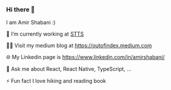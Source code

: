 ### Hi there 👋

<!--
**Schabaani/Schabaani** is a ✨ _special_ ✨ repository because its `README.md` (this file) appears on your GitHub profile.

Here are some ideas to get you started:

- 🔭 I’m currently working on ...
- 🌱 I’m currently learning ...
- 👯 I’m looking to collaborate on ...
- 🤔 I’m looking for help with ...
- 💬 Ask me about ...
- 📫 How to reach me: ...
- 😄 Pronouns: ...
- ⚡ Fun fact: ...
-->
I am Amir Shabani :)

🔭 I’m currently working at [STTS]([https://24i.com](https://stts.ir/))


👨‍💻 Visit my medium blog at https://outofindex.medium.com

🌐 My Linkedin page is https://www.linkedin.com/in/amirshabani/

💬 Ask me about React, React Native, TypeScript, ...

⚡ Fun fact I love hiking and reading book
